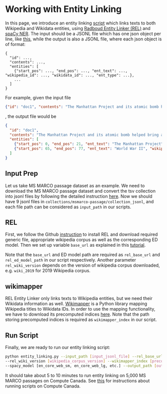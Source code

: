 # Working with Entity Linking
In this page, we introduce an entity linking [script](../scripts/entity_linking.py) which links texts to both Wikipedia and Wikidata entities, using [Radboud Entity Linker (REL)](https://github.com/informagi/REL#rel-radboud-entity-linker) and [spaCy NER](https://spacy.io/usage/linguistic-features#named-entities).
The input should be a JSONL file which has one json object per line, like [this](https://github.com/castorini/pyserini/blob/master/integrations/resources/sample_collection_jsonl/documents.jsonl), while the output is also a JSONL file, where each json object is of format:

```
{
  "id": ...,
  "contents": ...,
  "entities": [
    {"start_pos": ..., "end_pos": ..., "ent_text": ..., "wikipedia_id": ..., "wikidata_id": ..., "ent_type": ...},
    ...
  ]
}
```

For example, given the input file

```json
{"id": "doc1", "contents": "The Manhattan Project and its atomic bomb helped bring an end to World War II. Its legacy of peaceful uses of atomic energy continues to have an impact on history and science."}
```

, the output file would be

```json
{
  "id": "doc1",
  "contents": "The Manhattan Project and its atomic bomb helped bring an end to World War II. Its legacy of peaceful uses of atomic energy continues to have an impact on history and science.",
  "entities": [
    {"start_pos": 0, "end_pos": 21, "ent_text": "The Manhattan Project", "wikipedia_id": "Manhattan_Project", "wikidata_id": "Q127050", "ent_type": "ORG"},
    {"start_pos": 65, "end_pos": 77, "ent_text": "World War II", "wikipedia_id": "World_War_II", "wikidata_id": "Q362", "ent_type": "EVENT"}
  ]
}
```

## Input Prep

Let us take MS MARCO passage dataset as an example.
We need to download the MS MARCO passage dataset and convert the tsv collection into jsonl files by following the detailed instruction [here](https://github.com/castorini/pyserini/blob/master/docs/experiments-msmarco-passage.md#data-prep).
Now we should have 9 jsonl files in `collections/msmarco-passage/collection_jsonl`, and each file path can be considered as `input_path` in our scripts.

## REL

First, we follow the Github [instruction](https://github.com/informagi/REL#installation-from-source) to install REL and download required generic file, appropriate wikipedia corpus as well as the corresponding ED model.
Then we set up variable `base_url` as explained in this [tutorial](https://github.com/informagi/REL/blob/master/tutorials/01_How_to_get_started.md#how-to-get-started).

Note that the `base_url` and ED model path are required as `rel_base_url` and `rel_ed_model_path` in our script respectively.
Another parameter `rel_wiki_version` depends on the version of wikipedia corpus downloaded, e.g. `wiki_2019` for 2019 Wikipedia corpus.

## wikimapper

REL Entity Linker only links texts to Wikipedia entities, but we need their Wikidata information as well.
[Wikimapper](https://pypi.org/project/wikimapper/) is a Python library mapping Wikipedia titles to Wikidata IDs.
In order to use the mapping functionality, we have to download its precomputed indices [here](https://public.ukp.informatik.tu-darmstadt.de/wikimapper/).
Note that the path storing precomputed indices is required as `wikimapper_index` in our script.

## Run Script

Finally, we are ready to run our entity linking script:

```bash
python entity_linking.py --input_path [input_jsonl_file] --rel_base_url [base_url] --rel_ed_model_path [ED_model] \
--rel_wiki_version [wikipedia_corpus_version] --wikimapper_index [precomputed_index] \
--spacy_model [en_core_web_sm, en_core_web_lg, etc.] --output_path [output_jsonl_file]
```

It should take about 5 to 10 minutes to run entity linking on 5,000 MS MARCO passages on Compute Canada.
See [this](https://github.com/castorini/onboarding/blob/master/docs/cc-guide.md#compute-canada) for instructions about running scripts on Compute Canada.
